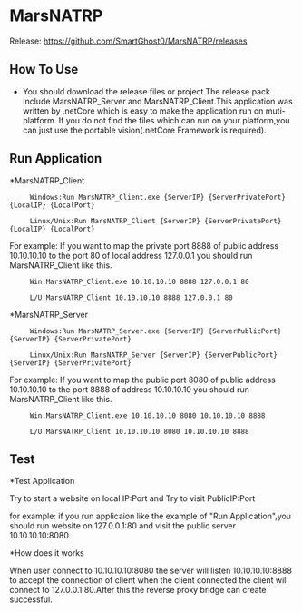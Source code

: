 # MarsNATRP
Release: https://github.com/SmartGhost0/MarsNATRP/releases

How To Use
-----

* You should download the release files or project.The release pack include MarsNATRP_Server and MarsNATRP_Client.This application was written by .netCore which is easy to make the application run on muti-platform. If you do not find the files which can run on your platform,you can just use the portable vision(.netCore Framework is required).

Run Application
-----
*MarsNATRP_Client
   
         Windows:Run MarsNATRP_Client.exe {ServerIP} {ServerPrivatePort} {LocalIP} {LocalPort}
         
         Linux/Unix:Run MarsNATRP_Client {ServerIP} {ServerPrivatePort} {LocalIP} {LocalPort}
         
   For example: If you want to map the private port 8888 of public address 10.10.10.10 to the port 80 of local address 127.0.0.1 you should run MarsNATRP_Client like this.
         
         Win:MarsNATRP_Client.exe 10.10.10.10 8888 127.0.0.1 80
         
         L/U:MarsNATRP_Client 10.10.10.10 8888 127.0.0.1 80
         
*MarsNATRP_Server
   
         Windows:Run MarsNATRP_Server.exe {ServerIP} {ServerPublicPort} {ServerIP} {ServerPrivatePort}
         
         Linux/Unix:Run MarsNATRP_Server {ServerIP} {ServerPublicPort} {ServerIP} {ServerPrivatePort}
         
   For example: If you want to map the public port 8080 of public address 10.10.10.10 to the port 8888 of address 10.10.10.10 you should run MarsNATRP_Client like this.
         
         Win:MarsNATRP_Client.exe 10.10.10.10 8080 10.10.10.10 8888
         
         L/U:MarsNATRP_Client 10.10.10.10 8080 10.10.10.10 8888
         
Test
-----
*Test Application
   
   Try to start a website on local IP:Port and Try to visit PublicIP:Port
      
      
   for example: if you run applicaion like the example of "Run Application",you should run website on 127.0.0.1:80 and visit the public server 10.10.10.10:8080
         
         
*How does it works 
            
   When user connect to 10.10.10.10:8080 the server will listen 10.10.10.10:8888 to accept the connection of client when the client connected the client will connect to 127.0.0.1:80.After this the reverse proxy bridge can create successful.
